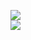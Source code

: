 [![](https://img.shields.io/badge/Made%20With-Github%20Spray-lightgrey.svg?style=for-the-badge&logo=github)](https://github.com/Annihil/github-spray#8579)  
[![](https://i.imgur.com/2DrTn0Z.gif)](https://github.com/Annihil/github-spray)